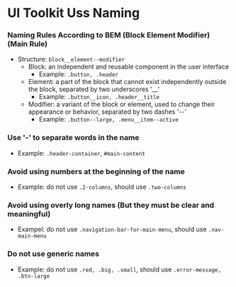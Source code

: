 # UI Toolkit Uss Naming

### Naming Rules According to BEM (Block Element Modifier) (Main Rule)
- Structure: `block__element--modifier`
  - Block: an independent and reusable component in the user interface
    * Example: `.button, .header`
  - Element: a part of the block that cannot exist independently outside the block, separated by two underscores '__'
    * Example: `.button__icon, .header__title`
  - Modifier: a variant of the block or element, used to change their appearance or behavior, separated by two dashes '--'
    * Example: `.button--large, .menu__item--active`

### Use '-' to separate words in the name
- Example: `.header-container`, `#main-content`

### Avoid using numbers at the beginning of the name
- Example: do not use `.2-columns`, should use `.two-columns`

### Avoid using overly long names (But they must be clear and meaningful)
- Exampel: do not use `.navigation-bar-for-main-menu`, should use `.nav-main-menu`

### Do not use generic names
- Example: do not use `.red, .big, .small`, should use `.error-message, .btn-large`
